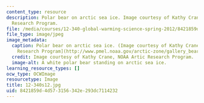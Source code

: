 ```yaml
---
content_type: resource
description: Polar bear on arctic sea ice. Image courtesy of Kathy Crane, NOAA Artic
  Research Program.
file: /media/courses/12-340-global-warming-science-spring-2012/8421859d4d573156342e293dc7114232_12-340s12.jpg
file_type: image/jpeg
image_metadata:
  caption: Polar bear on arctic sea ice. (Image courtesy of Kathy Crane, [NOAA Artic
    Research Program](http://www.pmel.noaa.gov/arctic-zone/gallery_bear.html).)
  credit: Image courtesy of Kathy Crane, NOAA Artic Research Program.
  image-alt: A white polar bear standing on arctic sea ice.
learning_resource_types: []
ocw_type: OCWImage
resourcetype: Image
title: 12-340s12.jpg
uid: 8421859d-4d57-3156-342e-293dc7114232
---
```

